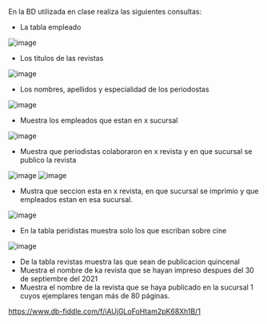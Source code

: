 En la BD utilizada en clase realiza las siguientes consultas:

* La tabla empleado

![image](https://user-images.githubusercontent.com/104279688/172027554-5b7a64ae-88e0-4755-b263-83db47b27419.png)

* Los titulos de las revistas

![image](https://user-images.githubusercontent.com/104279688/172027754-cb793987-f42e-427a-b80d-dad48594e394.png)

* Los nombres, apellidos y especialidad de los periodostas

![image](https://user-images.githubusercontent.com/104279688/172027930-113a533a-1931-4987-86c7-01b7ff15c1ab.png)

* Muestra los empleados que estan en x sucursal

![image](https://user-images.githubusercontent.com/104279688/172028831-eb653874-de32-443b-9545-efb72028f2fa.png)

* Muestra que periodistas colaboraron en x revista y en que sucursal se publico la revista

![image](https://user-images.githubusercontent.com/104279688/172038071-68692516-65cf-494a-a6a0-5ca9676f9453.png)
![image](https://user-images.githubusercontent.com/104279688/172279506-3375752d-e4be-41cc-b360-17ecb74a228d.png)


* Mustra que seccion esta en x revista, en que sucursal se imprimio y que empleados estan en esa sucursal.

![image](https://user-images.githubusercontent.com/104279688/172289570-e2c48e56-52cb-4e39-81f5-6e2ef671521a.png)

* En la tabla peridistas muestra solo los que escriban sobre cine

![image](https://user-images.githubusercontent.com/104279688/172293139-cd3ebb74-c016-4062-840a-b8abe4b06c15.png)

* De la tabla revistas muestra las que sean de publicacion quincenal
* Muestra el nombre de ka revista que se hayan impreso despues del 30 de septiembre del 2021
* Muestra el nombre de la revista que se haya publicado en la sucursal 1 cuyos ejemplares tengan más de 80 páginas.

https://www.db-fiddle.com/f/iAUjGLoFoHtam2pK68Xh1B/1

